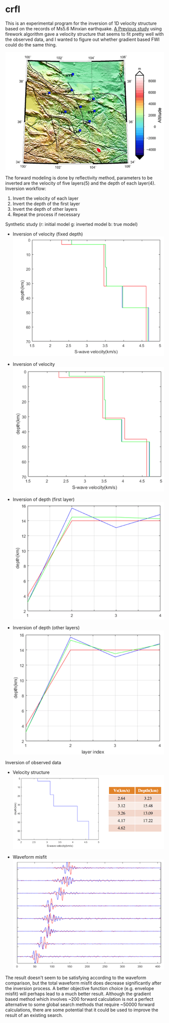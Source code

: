# crfl

This is an experimental program for the inversion of 1D velocity structure based on the records of Ms5.6 Minxian earthquake. [A Previous study](https://www.researchgate.net/publication/317559025_Crustal_velocity_structure_of_central_Gansu_Province_from_regional_seismic_waveform_inversion_using_firework_algorithm) using firework algorithm gave a velocity structure that seems to fit pretty well with the observed data, and I wanted to figure out whether gradient based FWI could do the same thing.

![Epicenter and station position](https://raw.githubusercontent.com/libcy/crfl/master/img/position.png)

The forward modeling is done by reflectivity method, parameters to be inverted are the velocity of five layers(5) and the depth of each layer(4). Inversion workflow:

1. Invert the velocity of each layer
2. Invert the depth of the first layer
3. Invert the depth of other layers
4. Repeat the process if necessary

Synthetic study (r: initial model  g: inverted model  b: true model)

* Inversion of velocity (fixed depth)
  ![](https://raw.githubusercontent.com/libcy/crfl/master/img/syn1.png)

* Inversion of velocity
  ![](https://raw.githubusercontent.com/libcy/crfl/master/img/syn2.png)

* Inversion of depth (first layer)
  ![](https://raw.githubusercontent.com/libcy/crfl/master/img/syn3.png)

* Inversion of depth (other layers)
  ![](https://raw.githubusercontent.com/libcy/crfl/master/img/syn4.png)

Inversion of observed data

* Velocity structure
  ![](https://raw.githubusercontent.com/libcy/crfl/master/img/obs1.png)

* Waveform misfit
  ![](https://raw.githubusercontent.com/libcy/crfl/master/img/obs2.png)

The result doesn't seem to be satisfying according to the waveform comparison, but the total waveform misfit does decrease significantly after the inversion process. A better objective function choice (e.g. envelope misfit) will perhaps lead to a much better result. Although the gradient based method which involves ~200 forward calculation is not a perfect alternative to some global search methods that require ~50000 forward calculations, there are some potential that it could be used to improve the result of an existing search.
